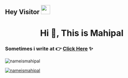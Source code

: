 ## Hey Visitor <img src="https://raw.githubusercontent.com/iampavangandhi/iampavangandhi/master/gifs/Hi.gif" width="30px">

<h1 align="center">Hi 👋, This is Mahipal </h1>

### Sometimes i write at :point_right: [Click Here](https://mahipal.dev) ✨

<p align="left"> <img src="https://komarev.com/ghpvc/?username=nameismahipal&label=Profile%20views&color=0e75b6&style=flat" alt="nameismahipal" /> </p>

<p align="left"> <a href="https://twitter.com/nameismahipal" target="blank"><img src="https://img.shields.io/twitter/follow/nameismahipal?logo=twitter&style=for-the-badge" alt="nameismahipal" /></a> </p>

<!--
**nameismahipal/nameismahipal** is a ✨ _special_ ✨ repository because its `README.md` (this file) appears on your GitHub profile.

Here are some ideas to get you started:

- 🔭 I’m currently working on ...
- 🌱 I’m currently learning ...
- 👯 I’m looking to collaborate on ...
- 🤔 I’m looking for help with ...
- 💬 Ask me about ...
- 📫 How to reach me: ...
- 😄 Pronouns: ...
- ⚡ Fun fact: ...
-->
